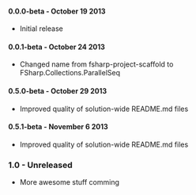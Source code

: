 #### 0.0.0-beta - October 19 2013
* Initial release

#### 0.0.1-beta - October 24 2013
* Changed name from fsharp-project-scaffold to FSharp.Collections.ParallelSeq

#### 0.5.0-beta - October 29 2013
* Improved quality of solution-wide README.md files

#### 0.5.1-beta - November 6 2013
* Improved quality of solution-wide README.md files

### 1.0 - Unreleased
* More awesome stuff comming
